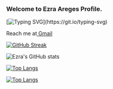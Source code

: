 ### Welcome to Ezra Areges Profile.


[![Typing SVG](https://readme-typing-svg.herokuapp.com?font=Fira+Code&duration=6000&pause=1000&color=F7A123&multiline=true&width=435&lines=I+am+a+Data+Scientist.)](https://git.io/typing-svg)

Reach me at[ Gmail](ezraoror77@gmail.com)



<!--
**aregeezra/aregeezra** is a ✨ _special_ ✨ repository because its `README.md` (this file) appears on your GitHub profile.


Here are some ideas to get you started:

- 🔭 I’m currently working on ...
- 🌱 I’m currently learning ...
- 👯 I’m looking to collaborate on ...
- 🤔 I’m looking for help with ...
- 💬 Ask me about ...
- 📫 How to reach me: ...
- 😄 Pronouns: ...
- ⚡ Fun fact: ...
-->


[![GitHub Streak](http://github-readme-streak-stats.herokuapp.com?user=aregeezra&theme=nightowl&hide_border=true)](https://git.io/streak-stats)

![Ezra's GitHub stats](https://github-readme-stats.vercel.app/api?username=aregeezra&hide=contribs,prs)

[![Top Langs](https://github-readme-stats.vercel.app/api/top-langs/?username=aregeezra&layout=compact)](https://github.com/aregeezra/github-readme-stats)

[![Top Langs](https://github-readme-stats.vercel.app/api/top-langs/?username=aregeezra&langs_count=8)](https://github.com/aregeezra/github-readme-stats)
